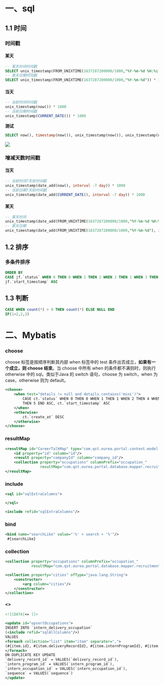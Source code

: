 # 一、sql

## 1.1 时间

### 时间戳

#### 某天

```sql
-- 某天时间时间戳
SELECT unix_timestamp(FROM_UNIXTIME(1637287200000/1000,"%Y-%m-%d %H:%i:%s")) * 1000;
-- 某天日期时间戳
SELECT unix_timestamp(FROM_UNIXTIME(1637287200000/1000,"%Y-%m-%d")) * 1000;
```

#### 当天

```sql
-- 当前时间时间戳
unix_timestamp(now()) * 1000
-- 当前日期时间戳
unix_timestamp(CURRENT_DATE()) * 1000
```

**测试**

```sql
SELECT now(), timestamp(now()), unix_timestamp(now()), unix_timestamp(now()) * 1000, unix_timestamp(timestamp(now())) * 1000
```

![](http://qiniu.zhouhongyin.top/2022/06/08/1654701780-1644565259916-1644565260751.png)

### 增减天数时间戳

#### 当天

```sql
-- 当前时间7天前时间戳
unix_timestamp(date_add(now(), interval -7 day)) * 1000
-- 当前日期7天前时间戳
unix_timestamp(date_add(CURRENT_DATE(), interval -7 day)) * 1000
```

#### 某天

```sql
-- 某天时间
unix_timestamp(date_add(FROM_UNIXTIME(1637287200000/1000,"%Y-%m-%d %H:%i:%s"), interval -7 day)) * 1000
-- 某天日期
unix_timestamp(date_add(FROM_UNIXTIME(1637287200000/1000,"%Y-%m-%d"), interval -7 day)) * 1000
```

## 1.2 排序

### 多条件排序

```sql
ORDER BY
CASE jf.`status` WHEN 0 THEN 0 WHEN 1 THEN 2 WHEN 2 THEN 1 WHEN 3 THEN 3 END ASC,
jf.`start_timestamp` ASC
```

## 1.3 判断

```sql
CASE WHEN count(*) > 0 THEN count(*) ELSE NULL END
IF(1>2,2,3)
```

# 二、Mybatis

### choose

choose 标签是按顺序判断其内部 when 标签中的 test 条件出否成立，**如果有一个成立，则 choose 结束**。当 choose 中所有 when 的条件都不满则时，则执行 otherwise 中的 sql。类似于Java 的 switch 语句，choose 为 switch，when 为 case，otherwise 则为 default。

```xml
<choose>
    <when test="details != null and details.contains('mini')">
        CASE ct.`status` WHEN 0 THEN 0 WHEN 1 THEN 1 WHEN 2 THEN 4 WHEN 3 THEN 3 WHEN 4 THEN 4 WHEN 5
        THEN 5 END ASC, ct.`start_timestamp` ASC
    </when>
    <otherwise>
        ct.`create_at` DESC
    </otherwise>
</choose>
```

### resultMap

```xml
<resultMap id="CareerTalkMap" type="com.qst.ourea.portal.context.model.recruitment.CareerTalkModel">
    <id property="id" column="id"/>
    <result property="companyId" column="company_id"/>
    <collection property="occupations" columnPrefix="occupation_"
                resultMap="com.qst.ourea.portal.database.mapper.recruitment.CareerTalkOccupationMapper.CareerTalkOccupationMap"/>
</resultMap>
```

### include

```xml
<sql id="sqlExtraColumns">

</sql>

<include refid="sqlExtraColumns"/>
```

### bind

```xml
<bind name="searchLike" value="'%' + search + '%'"/>
 #{searchLike}
```

### collection 

```xml
<collection property="occupations" columnPrefix="occupation_"
            resultMap="com.qst.ourea.portal.database.mapper.recruitment.InternProgramOccupationMapper.internProgramOccupationMap"/>
```

```xml
<collection property="cities" ofType="java.lang.String">
    <constructor>
        <arg column="cities"/>
    </constructor>
</collection>
```

#### <>

```xml
<![CDATA[<= ]]>
```





```xml
<update id="upsertOccupations">
INSERT INTO `intern_delivery_occupation`
(<include refid="sqlAllColumns"/>)
VALUES
<foreach collection="list" item="item" separator=",">
(#{item.id}, #{item.deliveryRecordId}, #{item.internProgramId}, #{item.internOccupationId}, #{item.sequence}, #{item.createBy}, #{item.createAt})
</foreach>
ON DUPLICATE KEY UPDATE
`delivery_record_id` = VALUES(`delivery_record_id`),
`intern_program_id` = VALUES(`intern_program_id`),
`intern_occupation_id` = VALUES(`intern_occupation_id`),
`sequence` = VALUES(`sequence`)
</update>
```

